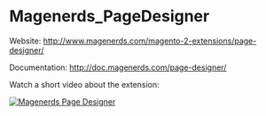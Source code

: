 # Magenerds_PageDesigner

Website: http://www.magenerds.com/magento-2-extensions/page-designer/

Documentation: http://doc.magenerds.com/page-designer/

Watch a short video about the extension:

[![Magenerds Page Designer](https://img.youtube.com/vi/E0wZzVPFhM0/0.jpg)](https://www.youtube.com/watch?v=E0wZzVPFhM0 "Magenerds Page Designer")
